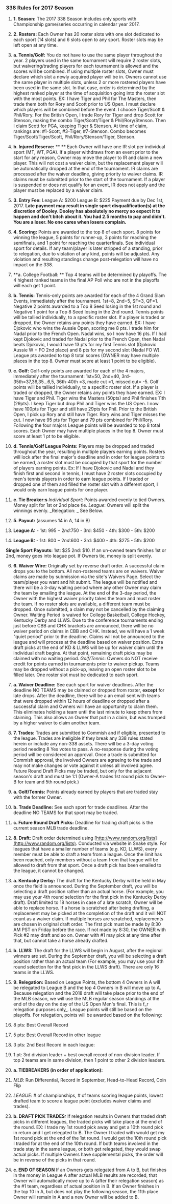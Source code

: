 ### 338 Rules for 2017 Season

1. **1. Season:** The 2017 338 Season includes only sports with Championship game/series occurring in calendar year 2017.

2. **2. Rosters:** Each Owner has 20 roster slots with one slot dedicated to each sport (14 slots) and 6 slots open to any sport.  Roster slots may be left open at any time.

  1. **a. Tennis/Golf:** You do not have to use the same player throughout the year.  2 players used in the same tournament will require 2 roster slots, but waivering/trading players for each tournament is allowed and the scores will be combined.  If using multiple roster slots, Owner must declare which slot a newly acquired player will be in.  Owners cannot use the same player in multiple slots, unless 2 or more rostered players have been used in the same slot.  In that case, order is determined by the highest ranked player at the time of acquisition going into the roster slot with the most points.  EX: I have Tiger and Phil for The Masters, then trade them both for Rory and Scott prior to US Open.  I must declare which players will be combined before the event.  I choose Tiger/Scott &amp; Phil/Rory.  For the British Open, I trade Rory for Tiger and drop Scott for Stenson, making the combo Tiger/Scott/Tiger &amp; Phil/Rory/Stenson.  Then I claim Scott for PGA, keeping Tiger &amp; Stenson.  At time of claim, rankings are: #1-Scott, #3-Tiger, #7-Stenson.  Combo becomes Tiger/Scott/Tiger/Scott, Phil/Rory/Stenson/Tiger, Stenson.

  2. **b. Injured Reserve:**  ** ** Each Owner will have one IR slot per individual sport (MT, WT, PGA).  If a player withdraws from an event prior to the start for any reason, Owner may move the player to IR and claim a new player.  This will not cost a waiver claim, but the replacement player will be automatically dropped at the end of the tournament.  IR claims are processed after the waiver deadline, giving priority to waiver claims.  IR claims must be submitted prior to the start of the tournament.  If a player is suspended or does not qualify for an event, IR does not apply and the player must be replaced by a waiver claim.

3. **3. Entry Fee:** League A: $200 League B: $225 Payment due by Dec 1st, 2017. **Late payment may result in single sport disqualification(s) at the discretion of Dooley.  Dooley has absolutely no mercy so expect it to**  **happen and don&#39;t bitch about it.  You had 2.5 months to pay and didn&#39;t.  You are a loser.  No one cares when losers complain.**

4. **4. Scoring:** Points are awarded to the top 8 of each sport. 8 points for winning the league, 5 points for runner-up, 3 points for reaching the semifinals, and 1 point for reaching the quarterfinals. See individual sport for details.  If any team/player is later stripped of a standing, prior to relegation, due to violation of any kind, points will be adjusted.  Any violation and resulting standings change post-relegation will have no impact on the 338.

  1. **a. College Football:  ** Top 4 teams will be determined by playoffs.  The 4 highest ranked teams in the final AP Poll who are not in the playoffs will each get 1 point.

  2. **b. Tennis:** Tennis-only points are awarded for each of the 4 Grand Slam Events, immediately after the tournament.  1st=8, 2nd=5, SF=3, QF=1. Negative 2 points awarded to a Top 8 Seed losing in the 1st round and Negative 1 point for a Top 8 Seed losing in the 2nd round.  Tennis points will be tallied individually, to a specific roster slot.  If a player is traded or dropped, the Owner retains any points they have earned.  EX: I have Djokovic who wins the Aussie Open, scoring me 8 pts.  I trade him for Nadal prior to the French Open.  Nadal wins, so I now have 16 pts.  If I had kept Djokovic and traded for Nadal prior to the French Open, then Nadal beats Djokovic, I would have 13 pts for my first Tennis slot (Djokovic Aussie W + FO 2nd place) and 8 pts for my second slot (Nadal FO W).  League pts awarded to top 8 total scores (OWNER may have multiple places in the top 8.  Owner must score at least 1 point to be eligible).

  3. **c. Golf:**  Golf-only points are awarded for each of the 4 majors, immediately after the tournament: 1st=50, 2nd=40, 3rd-35th=37,36,35...6,5, 36th-40th =3, made cut =1, missed cut= -5.  Golf points will be tallied individually, to a specific roster slot.  If a player is traded or dropped, the Owner retains any points they have earned.  EX: I have Tiger and Phil.  Tiger wins the Masters (50pts) and Phil finishes 11th (29pts).  I keep Tiger but drop Phil and Tiger wins the US Open. I now have 100pts for Tiger and still have 29pts for Phil.  Prior to the British Open, I pick up Rory and still have Tiger. Rory wins and Tiger misses the cut.  I now have 95 pts for Tiger and 79 pts combined for Phil/Rory.  Following the four majors League points will be awarded to top 8 total scores.  Each Owner may have multiple places in the top 8.  Owner must score at least 1 pt to be eligible.

  4. **d. Tennis/Golf League Points:** Players may be dropped and traded throughout the year, resulting in multiple players earning points.  <span class="highlight"> Rosters will lock after the final major&#39;s deadline and in order for league points to be earned, a roster slot must be occupied by that sport for the number of players earning points.</span>  Ex: If I have Djokovic and Nadal and they finish first and second in tennis, I must have 2 roster slots occupied by men&#39;s tennis players in order to earn league points.  If I traded or dropped one of them and filled the roster slot with a different sport, I would only earn league points for one player.

  5. **e. Tie Breaker:s** _Individual Sport_: Points awarded evenly to tied Owners.  Money split for 1st or 2nd place tie.    _League_:  Owners will split the winnings evenly.  _Relegation: _ See Below.

5. **5. Payout:** (assumes 14 in A, 14 in B)

  1. **League A:**
    - 1st: $995
    - 2nd:$750
    - 3rd: $450
    - 4th: $300
    - 5th: $200
  2. **League B:**
    - 1st: $800
    - 2nd:$600
    - 3rd: $400
    - 4th: $275
    - 5th: $200

  **Single Sport Payouts:**  1st: $25  2nd: $10.  If an un-owned team finishes 1st or 2nd, money goes into league pot. If Owners tie, money is split evenly.

6. **6. Waiver Wire:** Originally set by reverse draft order. A successful claim drops you to the bottom. All non-rostered teams are on waivers. Waiver claims are made by submission via the site&#39;s Waivers Page.  Select the team/player you want and hit submit.  The league will be notified and there will be a 3-day waiting period where any other Owner may claim the team by emailing the league. At the end of the 3-day period, the Owner with the highest waiver priority takes the team and must roster the team.  If no roster slots are available, a different team must be dropped.  Once submitted, a claim may not be cancelled by the claiming Owner.  Waiting Period is waived for College Basketball, College Hockey, Kentucky Derby and LLWS.  Due to the conference tournaments ending just before CBB and CHK brackets are announced, there will be no waiver period on claims in CBB and CHK.  Instead, we will have a 1 week &quot;quiet period&quot; prior to the deadline.  Claims will not be announced to the league and will process at the deadline based on waiver position.  Extra draft picks at the end of KD &amp; LLWS will be up for waiver claim until the individual draft begins.  At that point, remaining draft picks may be claimed with no waiting period.  _Golf/Tennis_: Owners do NOT receive credit for points earned in tournaments prior to waiver pickup.  Teams may be dropped without a pick-up, leaving an open roster slot to be filled later.  One roster slot must be dedicated to each sport.

  1. **a. Waiver Deadline:** See each sport for waiver deadlines. After the deadline NO TEAMS may be claimed or dropped from roster, **except** for late drops.  After the deadline, there will be a an email sent with teams that were dropped within 12 hours of deadline or dropped after a successful claim and Owners will have an opportunity to claim them.  This eliminates holding a team until the last minute to keep others from claiming.  This also allows an Owner that put in a claim, but was trumped by a higher waiver to claim another team.

7. **7. Trades:** Trades are submitted to Commish and if eligible, presented to the league.  Trades are ineligible if they break any 338 rules stated herein or include any non-338 assets.  There will be a 3-day voting period needing 8 Yes votes to pass. A no-response during the voting period will be considered an approval.  Once a trade is submitted for Commish approval, the involved Owners are agreeing to the trade and may not make changes or vote against it unless all involved agree. Future Round Draft Picks may be traded, but only for the adjacent season&#39;s draft and must be 1:1 (Owner-A trades 1st round pick to Owner-B for team and 5th round pick.)

  1. **a. Golf/Tennis:** Points already earned by players that are traded stay with the former Owner.

  2. **b. Trade Deadline:** See each sport for trade deadlines. After the deadline NO TEAMS for that sport may be traded.
  
  3. **c. Future Round Draft Picks:** Deadline for trading draft picks is the current season MLB trade deadline.

8. **8. Draft:** Draft order determined using [http://www.random.org/lists](http://www.random.org/lists). Conducted via website in Snake style. For leagues that have a smaller number of teams (e.g. KD, LLWS), every member must be able to draft a team from a league. Once the limit has been reached, only members without a team from that league will be allowed to draft from that sport.  Once a draft pick has been emailed to the league, it cannot be changed.

  1. **a. Kentucky Derby:** The draft for the Kentucky Derby will be held in May once the field is announced. During the September draft, you will be selecting a draft position rather than an actual horse. (For example, you may use your 4th round selection for the first pick in the Kentucky Derby draft).  Draft limited to 18 horses in case of a late scratch, Owner will be able to replace horse.  If a horse is scratched after being drafting, a replacement may be picked at the completion of the draft and it will NOT count as a waiver claim.  If multiple horses are scratched, replacements are chosen in original draft order.  The first pick must be made by 8:30 AM PST on Friday before the race.  If not made by 8:30, the OWNER with Pick #2 may draft and so on.  Owner with #1 may pick at any time after that, but cannot take a horse already drafted.

  2. **b. LLWS:** The draft for the LLWS will begin in August, after the regional winners are set. During the September draft, you will be selecting a draft position rather than an actual team (For example, you may use your 4th round selection for the first pick in the LLWS draft). There are only 16 teams in the LLWS.

9. **9. Relegation:** Based on League Points, the bottom 4 Owners in A will be relegated to League B and the top 4 Owners in B will move up to A.  Because relegation and the 2018 draft will take place prior to the end of the MLB season, we will use the MLB regular season standings at the end of the day on the day of the US Open Men&#39;s final.  This is f_r relegation purposes only_.  League points will still be based on the playoffs.  For relegation, points will be awarded based on the following:

  1. 8 pts: Best Overall Record
  2. 5 pts: Best Overall Record in other league
  3. 3 pts: 2nd Best Record in each league:
  4. 1 pt: 3rd division leader + best overall record of non-division leader.  If top 2 teams are in same division, then 1 point to other 2 division leaders.

  2. **a. TIEBREAKERS (in order of application):**
  1. _MLB_: Run Differential, Record in September, Head-to-Head Record, Coin Flip
  2. _LEAGUE_: # of championships, # of teams scoring league points, lowest drafted team to score a league point (excludes waiver claims and trades).

  3. **b. DRAFT PICK TRADES:** If relegation results in Owners that traded draft picks in different leagues, the traded picks will take place at the end of the round.  EX: I trade my 1st round pick away and get a 10th round pick in return and I get relegated to B.  The Owner I traded with would get my 1st round pick at the end of the 1st round.  I would get the 10th round pick I traded for at the end of the 10th round.  If both teams involved in the trade stay in the same league, or both get relegated, they would swap actual picks.  If multiple Owners have supplemental picks, the order will be in reverse of the picks in that round.

  4. **c. END OF SEASON** If an Owners gets relegated from A to B, but finishes in the money in League A after actual MLB results are recorded, that Owner will automatically move up to A (after their relegation season) as the #1 team, regardless of actual position in B.   If an Owner finishes in the top 10 in A, but does not play the following season, the 11th place Owner will remain in A and a new Owner will be added to B.
